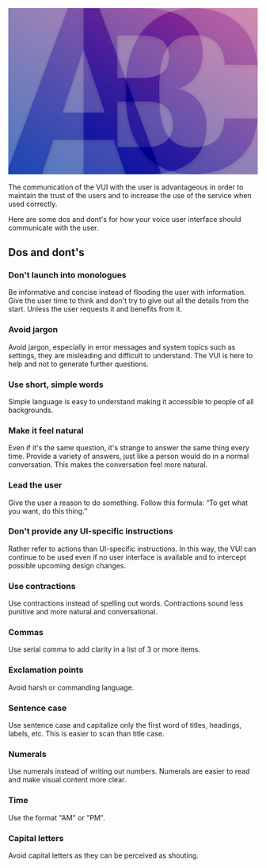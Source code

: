 ![Wording](/.gitbook/assets/wording.png)

The communication of the VUI with the user is advantageous in order to maintain the trust of the users and to increase the use of the service when used correctly.

Here are some dos and dont's for how your voice user interface should communicate with the user.

## Dos and dont's

### Don't launch into monologues

Be informative and concise instead of flooding the user with information. Give the user time to think and don't try to give out all the details from the start. Unless the user requests it and benefits from it.

### Avoid jargon

Avoid jargon, especially in error messages and system topics such as settings, they are misleading and difficult to understand. The VUI is here to help and not to generate further questions.

### Use short, simple words

Simple language is easy to understand making it accessible to people of all backgrounds.

### Make it feel natural

Even if it's the same question, it's strange to answer the same thing every time. Provide a variety of answers, just like a person would do in a normal conversation. This makes the conversation feel more natural.

### Lead the user

Give the user a reason to do something. Follow this formula: “To get what you want, do this thing.”

### Don't provide any UI-specific instructions

Rather refer to actions than UI-specific instructions. In this way, the VUI can continue to be used even if no user interface is available and to intercept possible upcoming design changes.

### Use contractions

Use contractions instead of spelling out words. Contractions sound less punitive and more natural and conversational.

### Commas

Use serial comma to add clarity in a list of 3 or more items.

### Exclamation points

Avoid harsh or commanding language.

### Sentence case

Use sentence case and capitalize only the first word of titles, headings, labels, etc. This is easier to scan than title case.

### Numerals

Use numerals instead of writing out numbers. Numerals are easier to read and make visual content more clear.

### Time

Use the format "AM" or "PM".

### Capital letters

Avoid capital letters as they can be perceived as shouting.
